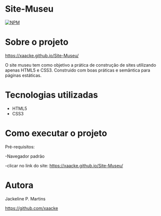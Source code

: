 # Site-Museu
[![NPM](https://img.shields.io/npm/l/react)](https://github.com/xaacke/apresentacao-mentoria/blob/main/LICENSE) 

# Sobre o projeto

https://xaacke.github.io/Site-Museu/

O site museu tem como objetivo a prática de construção de sites utilizando apenas HTML5 e CSS3. 
Construido com boas práticas e semântica para páginas estáticas.


# Tecnologias utilizadas
- HTML5
- CSS3

# Como executar o projeto

Pré-requisitos: 

-Navegador padrão

-clicar no link do site: https://xaacke.github.io/Site-Museu/


# Autora

Jackeline P. Martins

https://github.com/xaacke 
